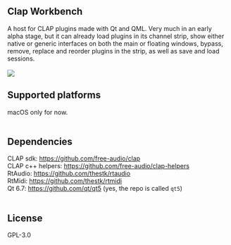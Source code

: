 ## Clap Workbench
<div>
A host for CLAP plugins made with Qt and QML. Very much in an early alpha stage, but it can already load plugins in its
channel strip, show either native or generic interfaces on both the main or floating windows, bypass, remove, replace 
and reorder plugins in the strip, as well as save and load sessions.
</div>
<br>
<img src="Screenshot.png"/>


## Supported platforms
macOS only for now.
<br>
<br>

## Dependencies
CLAP sdk: https://github.com/free-audio/clap<br>
CLAP c++ helpers: https://github.com/free-audio/clap-helpers<br>
RtAudio: https://github.com/thestk/rtaudio<br>
RtMidi: https://github.com/thestk/rtmidi<br>
Qt 6.7: https://github.com/qt/qt5 (yes, the repo is called `qt5`)
<br>
<br>

## License
GPL-3.0
